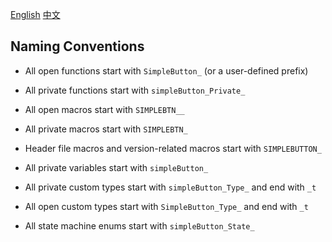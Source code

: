 [English](./API.md)
[中文](./API_zh.md)

## Naming Conventions

- All open functions start with `SimpleButton_` (or a user-defined prefix)

- All private functions start with `simpleButton_Private_`

- All open macros start with `SIMPLEBTN__`

- All private macros start with `SIMPLEBTN_`

- Header file macros and version-related macros start with `SIMPLEBUTTON_`

- All private variables start with `simpleButton_`

- All private custom types start with `simpleButton_Type_` and end with `_t`

- All open custom types start with `SimpleButton_Type_` and end with `_t`

- All state machine enums start with `simpleButton_State_`

